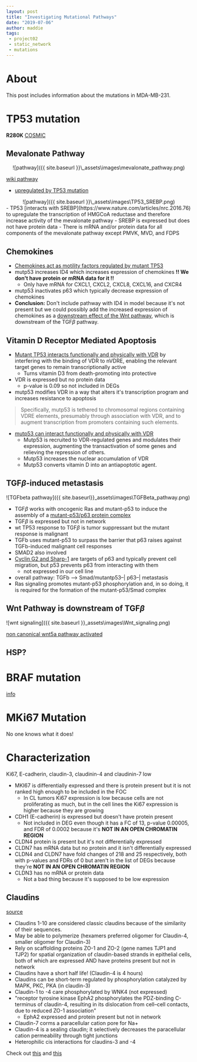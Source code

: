```yaml
---
layout: post
title: "Investigating Mutational Pathways"
date: "2019-07-06"
author: maddie
tags:
 - project02
 - static_network
 - mutations
---
```

# About
This post includes information about the mutations in MDA-MB-231.

# TP53 mutation
**R280K**
[COSMIC](https://cancer.sanger.ac.uk/cosmic/mutation/overview?id=330620#pathway)


## Mevalonate Pathway
<div style="text-align:center" markdown="1">
![pathway]({{ site.baseurl }}\_assets\images\mevalonate_pathway.png)  
</div>

[wiki pathway](https://www.wikipathways.org/index.php/Pathway:WP3963)
- [upregulated by TP53 mutation](https://www.cell.com/fulltext/S0092-8674(11)01569-8)

<div style="text-align:center" markdown="1">
![pathway]({{ site.baseurl }}\_assets\images\TP53_SREBP.png)  
</div>
- TP53 [interacts with SREBP](https://www.nature.com/articles/nrc.2016.76) to upregulate the transcription of HMGCoA reductase and therefore increase activity of the mevalonate pathway
  - SREBP is expressed but does not have protein data
  - There is mRNA and/or protein data for all components of the mevalonate pathway except PMVK, MVD, and FDPS

## Chemokines
- [Chemokines act as motility factors regulated by mutant TP53](https://academic.oup.com/carcin/article/33/2/442/2463582)
- mutp53 increases ID4 which increases expression of chemokines **!! We don't have protein or mRNA data for it !!**
  - Only have mRNA for CXCL1, CXCL2, CXCL8, CXCL16, and CXCR4
- mutp53 inactivates p63 which typically decrease expression of chemokines
- **Conclusion:** Don't include pathway with ID4 in model because it's not present but we could possibly add the increased expression of chemokines as a [downstream effect of the Wnt pathway](https://www.ncbi.nlm.nih.gov/pmc/articles/PMC2727408/), which is downstream of the TGF$\beta$ pathway.

## Vitamin D Receptor Mediated Apoptosis
- [Mutant TP53 interacts functionally and physically with VDR](https://www.ncbi.nlm.nih.gov/pmc/articles/PMC2882298/pdf/nihms-207988.pdf) by interfering with the binding of VDR to nVDRE, enabling the relevant target genes to remain transcriptionally active
  - Turns vitamin D3 from death-promoting into protective
- VDR is expressed but no protein data
  - p-value is 0.09 so not included in DEGs
- mutp53 modifies VDR in a way that alters it's transcription program and increases resistance to apoptosis
> Specifically, mutp53 is tethered to chromosomal regions
containing VDRE elements, presumably through association with VDR, and to augment
transcription from promoters containing such elements.

- [mutp53 can interact functionally and physically with VDR](http://software.broadinstitute.org/gsea/msigdb/geneset_page.jsp?geneSetName=STAMBOLSKY_BOUND_BY_MUTATED_TP53)
  - Mutp53 is recruited to VDR-regulated genes and modulates their expression, augmenting the transactivation of some genes and relieving the repression of others.
  - Mutp53 increases the nuclear accumulation of VDR
  - Mutp53 converts vitamin D into an antiapoptotic agent.

## TGF$\beta$-induced metastasis

![TGFbeta pathway]({{ site.baseurl}}\_assets\images\TGFBeta_pathway.png)

- TGF$\beta$ works with oncogenic Ras and mutant-p53 to induce the assembly of a [mutant-p53/p63 protein complex](https://www.sciencedirect.com/science/article/pii/S0092867409000877?via%3Dihub)
- TGF$\beta$ is expressed but not in network
- wt TP53 response to TGF$\beta$ is tumor suppressant but the mutant response is malignant
- TGFb uses mutant-p53 to surpass the barrier that p63 raises against TGFb-induced malignant cell responses
- SMAD2 also involved
- [Cyclin G2 and Sharp-1](http://jcb.rupress.org/content/192/2/209.long) are targets of p63 and typically prevent cell migration, but p53 prevents p63 from interacting with them 
  - not expressed in our cell line
- overall pathway: TGFb –> Smad/mutantp53–| p63–| metastasis  
- Ras signaling promotes mutant-p53 phosphorylation and, in so doing, it is required for the formation of the mutant-p53/Smad complex

## Wnt Pathway is downstream of TGF$\beta$

![wnt signaling]({{ site.baseurl }}\_assets\images\Wnt_signaling.png)

[non canonical wnt5a pathway activated](https://link.springer.com/article/10.1007%2Fs10911-011-9205-5)

## HSP?

# BRAF mutation
[info](https://ckb.jax.org/geneVariant/show?geneVariantId=1791)

# MKi67 Mutation
No one knows what it does!

# Characterization

Ki67, E-cadherin, claudin-3, claudinin-4 and claudinin-7 low

- MKI67 is differentially expressed and there is protein present but it is not ranked high enough to be included in the FOC
  - In CL tumors Ki67 expression is low because cells are not proliferating as much, but in the cell lines the Ki67 expression is higher because they are growing
- CDH1 (E-cadherin) is expressed but doesn't have protein present
  - Not included in DEG even though it has a FC of 13, p-value 0.00005, and FDR of 0.0002 because it's **NOT IN AN OPEN CHROMATIN REGION**
- CLDN4 protein is present but it's not differentially expressed
- CLDN7 has mRNA data but no protein and it isn't differentially expressed
- CLDN4 and CLDN7 have fold changes of 218 and 25 respectively, both with p-values and FDRs of 0 but aren't in the list of DEGs because they're **NOT IN AN OPEN CHROMATIN REGION**
- CLDN3 has no mRNA or protein data
  - Not a bad thing because it's supposed to be low expression

## Claudins
[source](https://www.sciencedirect.com/science/article/pii/S0005273607004099?via%3Dihub)
- Claudins 1-10 are considered classic claudins because of the similarity of their sequences.
- May be able to polymerize (hexamers preferred oligomer for Claudin-4, smaller oligomer for Claudin-3)
-  Rely on scaffolding proteins ZO-1 and ZO-2 (gene names TJP1 and TJP2) for spatial organization of claudin-based strands in epithelial cells, both of which are expressed AND have proteins present but not in network
- Claudins have a short half life! (Claudin-4 is 4 hours)
- Claudins can be short-term regulated by phosphorylation catalyzed by MAPK, PKC, PKA (in claudin-3)
- Claudin-1 to -4 care phosphorylated by WNK4 (not expressed)
- "receptor tyrosine kinase EphA2 phosphorylates the PDZ-binding C-terminus of claudin-4, resulting in its dislocation from cell–cell contacts, due to reduced ZO-1 association"
  - EphA2 expressed and protein present but not in network
- Claudin-7 corms a paracellular cation pore for Na+
- Claudin-4 is a sealing claudin; it selectively decreases the paracellular cation permeability through tight junctions
- Heterophilic cis interactions for claudins-3 and -4

Check out [this](http://www.jbc.org/content/282/41/30005.full.pdf)
and [this](https://reader.elsevier.com/reader/sd/pii/S0005273607004099?token=CB209285961D715AD628A1EFC6D1BEA704E327FD704BBEA49A01C77FEC099EB6C4475D71B898527408A6F415DCA96027)
